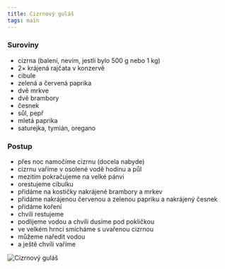 ```yaml
---
title: Cizrnový guláš
tags: main
---
```


### Suroviny
- cizrna (balení, nevím, jestli bylo 500 g nebo 1 kg)
- 2× krájená rajčata v konzervě
- cibule
- zelená a červená paprika
- dvě mrkve
- dvě brambory
- česnek
- sůl, pepř
- mletá paprika
- saturejka, tymián, oregano

### Postup
- přes noc namočíme cizrnu (docela nabyde)
- cizrnu vaříme v osolené vodě hodinu a půl
- mezitím pokračujeme na velké pánvi
- orestujeme cibulku
- přidáme na kostičky nakrájené brambory a mrkev
- přidáme nakrájenou červenou a zelenou papriku a nakrájený česnek
- přidáme koření
- chvíli restujeme
- podlijeme vodou a chvíli dusíme pod pokličkou
- ve velkém hrnci smícháme s uvařenou cizrnou
- můžeme naředit vodou
- a ještě chvíli vaříme


![Cizrnový guláš](/fotky/cizrnovy-gulas-1.jpg)

